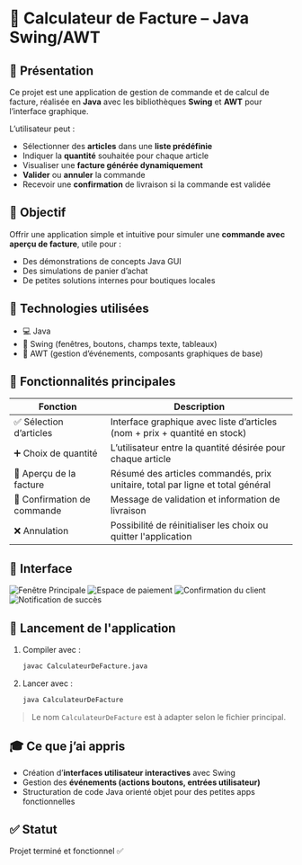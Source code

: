 # 🧾 Calculateur de Facture – Java Swing/AWT

## 🧩 Présentation

Ce projet est une application de gestion de commande et de calcul de facture, réalisée en **Java** avec les bibliothèques **Swing** et **AWT** pour l’interface graphique.

L’utilisateur peut :
- Sélectionner des **articles** dans une **liste prédéfinie**
- Indiquer la **quantité** souhaitée pour chaque article
- Visualiser une **facture générée dynamiquement**
- **Valider** ou **annuler** la commande
- Recevoir une **confirmation** de livraison si la commande est validée

## 🎯 Objectif

Offrir une application simple et intuitive pour simuler une **commande avec aperçu de facture**, utile pour :
- Des démonstrations de concepts Java GUI
- Des simulations de panier d’achat
- De petites solutions internes pour boutiques locales

## 🧰 Technologies utilisées

- 💻 Java
- 🧱 Swing (fenêtres, boutons, champs texte, tableaux)
- 🎨 AWT (gestion d’événements, composants graphiques de base)

## 📸 Fonctionnalités principales

| Fonction                   | Description |
|----------------------------|-------------|
| ✅ Sélection d’articles     | Interface graphique avec liste d’articles (nom + prix + quantité en stock) |
| ➕ Choix de quantité        | L’utilisateur entre la quantité désirée pour chaque article |
| 🧾 Aperçu de la facture     | Résumé des articles commandés, prix unitaire, total par ligne et total général |
| 📨 Confirmation de commande| Message de validation et information de livraison |
| ❌ Annulation              | Possibilité de réinitialiser les choix ou quitter l'application |

## 📸 Interface

![Fenêtre Principale](<Capture d'écran 2025-04-19 204457.png>)
![Espace de paiement](<Capture d'écran 2025-04-19 204522.png>)
![Confirmation du client](<Capture d'écran 2025-04-19 204541.png>)
![Notification de succès](<Capture d'écran 2025-04-19 204552.png>)

## 🏁 Lancement de l'application

1. Compiler avec :
   ```bash
   javac CalculateurDeFacture.java
   ```
2. Lancer avec :
   ```bash
   java CalculateurDeFacture
   ```

> Le nom `CalculateurDeFacture` est à adapter selon le fichier principal.

## 🎓 Ce que j’ai appris

- Création d’**interfaces utilisateur interactives** avec Swing
- Gestion des **événements (actions boutons, entrées utilisateur)**
- Structuration de code Java orienté objet pour des petites apps fonctionnelles

## ✅ Statut

Projet terminé et fonctionnel ✅
